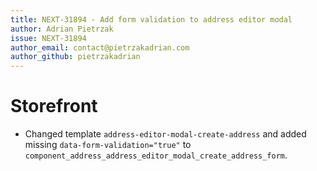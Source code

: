 ```yaml
---
title: NEXT-31894 - Add form validation to address editor modal
author: Adrian Pietrzak
issue: NEXT-31894
author_email: contact@pietrzakadrian.com
author_github: pietrzakadrian
---
```

# Storefront
* Changed template `address-editor-modal-create-address` and added missing `data-form-validation="true"` to `component_address_address_editor_modal_create_address_form`.
